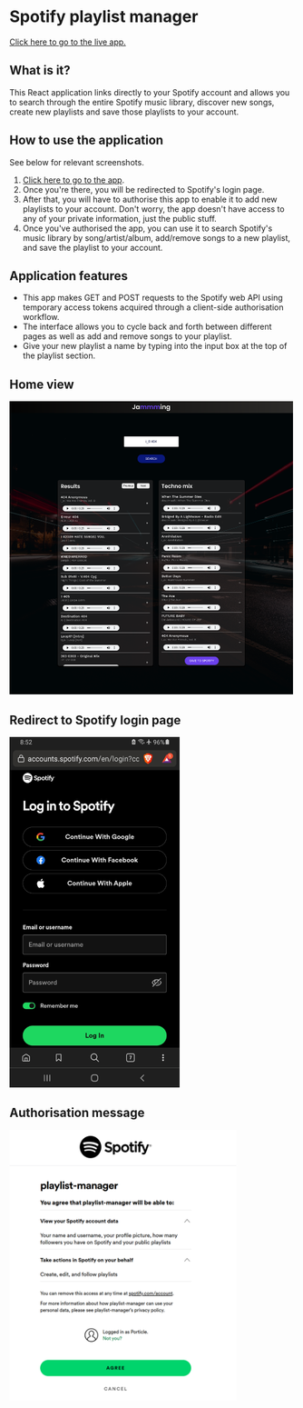 # Spotify playlist manager 

[Click here to go to the live app.](https://playlist-manager-omega.vercel.app/)

## What is it?
This React application links directly to your Spotify account and allows you to search through the entire Spotify music library, discover new songs, create new playlists and save those playlists to your account.

## How to use the application
See below for relevant screenshots.
1. [Click here to go to the app](https://playlist-manager-omega.vercel.app/). 
2. Once you're there, you will be redirected to Spotify's login page. 
3. After that, you will have to authorise this app to enable it to add new playlists to your account. Don't worry, the app doesn't have access to any of your private information, just the public stuff.
4. Once you've authorised the app, you can use it to search Spotify's music library by song/artist/album, add/remove songs to a new playlist, and save the playlist to your account.

## Application features
- This app makes GET and POST requests to the Spotify web API using temporary access tokens acquired through a client-side authorisation workflow.
- The interface allows you to cycle back and forth between different pages as well as add and remove songs to your playlist.
- Give your new playlist a name by typing into the input box at the top of the playlist section.

## Home view

<img src="home.png" width=500>

## Redirect to Spotify login page
<img src="redirect.jpg" width=300>

## Authorisation message

<img src="auth.png" width=400>